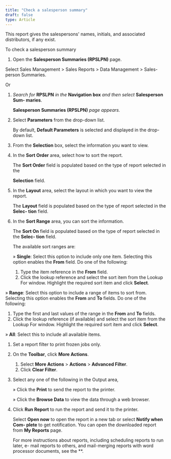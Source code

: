 ```yaml
---
title: "Check a salesperson summary"
draft: false
type: Article
---
```


This report gives the salespersons' names, initials, and associated distributors, if any exist.

To check a salesperson summary

1.  Open the **Salesperson Summaries (RPSLPN)** page.

Select Sales Management > Sales Reports > Data Management > Sales- person Summaries.

Or

1.  *Search for* **RPSLPN** *in the* **Navigation box** *and then select* **Salesperson Sum- maries**.

    **Salesperson Summaries (RPSLPN)** *page appears.*

2.  Select **Parameters** from the drop-down list.

    By default, **Default Parameters** is selected and displayed in the drop-down list.

3.  From the **Selection** box, select the information you want to view.
4.  In the **Sort Order** area, select how to sort the report.

    The **Sort Order** field is populated based on the type of report selected in the

    **Selection** field.

5.  In the **Layout** area, select the layout in which you want to view the report.

    The **Layout** field is populated based on the type of report selected in the **Selec- tion** field.

6.  In the **Sort Range** area, you can sort the information.

    The **Sort On** field is populated based on the type of report selected in the **Selec- tion** field.

    The available sort ranges are:

    » **Single**: Select this option to include only one item. Selecting this option enables the **From** field. Do one of the following:

    1.  Type the item reference in the **From** field.
    2.  Click the lookup reference and select the sort item from the Lookup For window. Highlight the required sort item and click **Select**.

» **Range**: Select this option to include a range of items to sort from. Selecting this option enables the **From** and **To** fields. Do one of the following:

1.  Type the first and last values of the range in the **From** and **To** fields.
2.  Click the lookup reference (if available) and select the sort item from the Lookup For window. Highlight the required sort item and click **Select**.

» **All**: Select this to include all available items.

1.  Set a report filter to print frozen jobs only.
1.  On the **Toolbar**, click **More Actions**.
    1.  Select **More Actions** > **Actions** > **Advanced Filter**.
    2.  Click **Clear Filter**.
2.  Select any one of the following in the Output area,

    » Click the **Print** to send the report to the printer.

    » Click the **Browse Data** to view the data through a web browser.

3.  Click **Run Report** to run the report and send it to the printer.

    Select **Open now** to open the report in a new tab or select **Notify when Com- plete** to get notification. You can open the downloaded report from **My Reports** page.

    For more instructions about reports, including scheduling reports to run later, e- mail reports to others, and mail-merging reports with word processor documents, see the **.